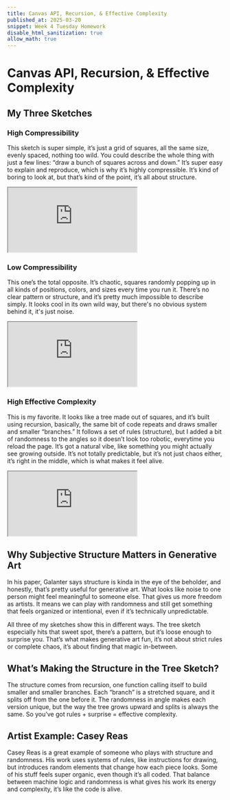```yaml
---
title: Canvas API, Recursion, & Effective Complexity
published_at: 2025-03-20
snippet: Week 4 Tuesday Homework
disable_html_sanitization: true
allow_math: true
---
```


# Canvas API, Recursion, & Effective Complexity

## My Three Sketches

### High Compressibility

This sketch is super simple, it’s just a grid of squares, all the same size, evenly spaced, nothing too wild. You could describe the whole thing with just a few lines: “draw a bunch of squares across and down.” It’s super easy to explain and reproduce, which is why it’s highly compressible. It’s kind of boring to look at, but that’s kind of the point, it’s all about structure.

<iframe id="w4s1" src="https://editor.p5js.org/lizshw/full/Uh2LX-IrP"></iframe>

<script type="module">

    const iframe  = document.getElementById (`w4s1`)
    iframe.width  = iframe.parentNode.scrollWidth
    iframe.height = iframe.width * 9 / 16 + 42

</script>

### Low Compressibility

This one’s the total opposite. It’s chaotic, squares randomly popping up in all kinds of positions, colors, and sizes every time you run it. There’s no clear pattern or structure, and it’s pretty much impossible to describe simply. It looks cool in its own wild way, but there's no obvious system behind it, it's just noise.

<iframe id="w4s23" src="https://editor.p5js.org/lizshw/full/RVVeZXhV6"></iframe>

<script type="module">

    const iframe  = document.getElementById (`w4s2`)
    iframe.width  = iframe.parentNode.scrollWidth
    iframe.height = iframe.width * 9 / 16 + 42

</script>

### High Effective Complexity

This is my favorite. It looks like a tree made out of squares, and it’s built using recursion, basically, the same bit of code repeats and draws smaller and smaller “branches.” It follows a set of rules (structure), but I added a bit of randomness to the angles so it doesn’t look too robotic, everytime you reload the page. It’s got a natural vibe, like something you might actually see growing outside. It’s not totally predictable, but it’s not just chaos either, it’s right in the middle, which is what makes it feel alive.

<iframe id="w4s3" src="https://editor.p5js.org/lizshw/full/s2RwBw_Hl"></iframe>

<script type="module">

    const iframe  = document.getElementById (`w4s3`)
    iframe.width  = iframe.parentNode.scrollWidth
    iframe.height = iframe.width * 9 / 16 + 42

</script>

## Why Subjective Structure Matters in Generative Art

In his paper, Galanter says structure is kinda in the eye of the beholder, and honestly, that’s pretty useful for generative art. What looks like noise to one person might feel meaningful to someone else. That gives us more freedom as artists. It means we can play with randomness and still get something that feels organized or intentional, even if it’s technically unpredictable.

All three of my sketches show this in different ways. The tree sketch especially hits that sweet spot, there’s a pattern, but it’s loose enough to surprise you. That’s what makes generative art fun, it’s not about strict rules or complete chaos, it’s about finding that magic in-between.

## What’s Making the Structure in the Tree Sketch?

The structure comes from recursion, one function calling itself to build smaller and smaller branches. Each “branch” is a stretched square, and it splits off from the one before it. The randomness in angle makes each version unique, but the way the tree grows upward and splits is always the same. So you’ve got rules + surprise = effective complexity.

## Artist Example: Casey Reas

Casey Reas is a great example of someone who plays with structure and randomness. His work uses systems of rules, like instructions for drawing, but introduces random elements that change how each piece looks. Some of his stuff feels super organic, even though it’s all coded. That balance between machine logic and randomness is what gives his work its energy and complexity, it’s like the code is alive.
